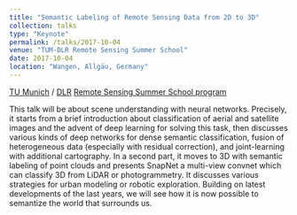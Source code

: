 ```yaml
---
title: "Semantic Labeling of Remote Sensing Data from 2D to 3D"
collection: talks
type: "Keynote"
permalink: /talks/2017-10-04
venue: "TUM-DLR Remote Sensing Summer School"
date: 2017-10-04
location: "Wangen, Allgäu, Germany"
---
```


[TU Munich](https://www.lmf.bgu.tum.de/en/home/) / [DLR](http://www.dlr.de/eoc/en/) [Remote Sensing Summer School program](https://www.lmf.bgu.tum.de/tumdlrss17/)

This talk will be about scene understanding with neural networks. Precisely, it starts from a brief introduction about classification of aerial and satellite images and the advent of deep learning for solving this task, then discusses various kinds of deep networks for dense semantic classification, fusion of heterogeneous data (especially with residual correction), and joint-learning with additional cartography. In a second part, it moves to 3D with semantic labeling of point clouds and presents SnapNet a multi-view convnet which can classify 3D from LiDAR or photogrammetry. It discusses various strategies for urban modeling or robotic exploration. Building on latest developments of the last years, we will see how it is now possible to semantize the world that surrounds us.
